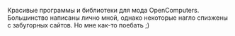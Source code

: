Красивые программы и библиотеки для мода OpenComputers.
Большинство написаны лично мной, однако некоторые нагло спизжены с забугорных сайтов. Но мне как-то поебать ;)
